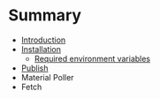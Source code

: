 # Summary

* [Introduction](README.md)
* [Installation](installation.md)
   * [Required environment variables](required_environment_variables.md)
* [Publish](publish.md)
* Material Poller
* Fetch

